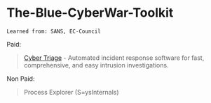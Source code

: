 # The-Blue-CyberWar-Toolkit

```Learned from: SANS, EC-Council```


Paid:
> [Cyber Triage](https://www.cybertriage.com/) - Automated incident response software for fast, comprehensive, and easy intrusion investigations.
>
>

Non Paid:
>Process Explorer (S=ysInternals)



